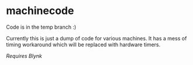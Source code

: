 # machinecode 
Code is in the temp branch :)

Currently this is just a dump of code for various machines. It has a mess of timing workaround which will be replaced with hardware timers.

*Requires Blynk* 
